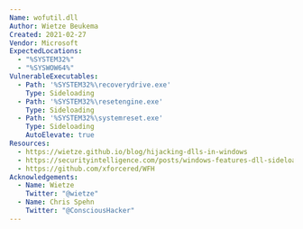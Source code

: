 ```yaml
---
Name: wofutil.dll
Author: Wietze Beukema
Created: 2021-02-27
Vendor: Microsoft
ExpectedLocations:
  - "%SYSTEM32%"
  - "%SYSWOW64%"
VulnerableExecutables:
  - Path: '%SYSTEM32%\recoverydrive.exe'
    Type: Sideloading
  - Path: '%SYSTEM32%\resetengine.exe'
    Type: Sideloading
  - Path: '%SYSTEM32%\systemreset.exe'
    Type: Sideloading
    AutoElevate: true
Resources:
  - https://wietze.github.io/blog/hijacking-dlls-in-windows
  - https://securityintelligence.com/posts/windows-features-dll-sideloading/
  - https://github.com/xforcered/WFH
Acknowledgements:
  - Name: Wietze
    Twitter: "@wietze"
  - Name: Chris Spehn
    Twitter: "@ConsciousHacker"
---
```


